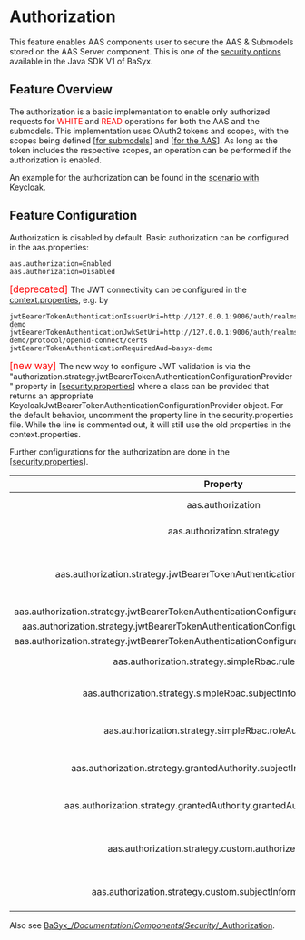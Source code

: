 # Authorization
This feature enables AAS components user to secure the AAS & Submodels stored on the AAS Server component. This is one of the [security options](../../security/index.md) available in the Java SDK V1 of BaSyx.

## Feature Overview
The authorization is a basic implementation to enable only authorized requests for <span style="color:red"> WHITE </span> and <span style="color:red"> READ </span>operations for both the AAS and the submodels. This implementation uses OAuth2 tokens and scopes, with the scopes being defined [[for submodels](https://github.com/eclipse-basyx/basyx-java-sdk/blob/development/src/main/java/org/eclipse/basyx/extensions/submodel/aggregator/authorization/SubmodelAggregatorScopes.java#L10-L11)] and [[for the AAS](https://github.com/eclipse-basyx/basyx-java-sdk/blob/development/src/main/java/org/eclipse/basyx/extensions/aas/aggregator/authorization/AASAggregatorScopes.java#L20-L21)]. As long as the token includes the respective scopes, an operation can be performed if the authorization is enabled.

An example for the authorization can be found in the [scenario with Keycloak](../../../../scenarios/authorization.md).

## Feature Configuration
Authorization is disabled by default. Basic authorization can be configured in the aas.properties:
```
aas.authorization=Enabled
aas.authorization=Disabled
```
<span style="color:red;font-size:larger"> [deprecated] </span> The JWT connectivity can be configured in the [context.properties](../../context-config.md), e.g. by
```
jwtBearerTokenAuthenticationIssuerUri=http://127.0.0.1:9006/auth/realms/basyx-demo
jwtBearerTokenAuthenticationJwkSetUri=http://127.0.0.1:9006/auth/realms/basyx-demo/protocol/openid-connect/certs
jwtBearerTokenAuthenticationRequiredAud=basyx-demo
```
<span style="color:red;font-size:larger"> [new way] </span> The new way to configure JWT validation is via the "authorization.strategy.jwtBearerTokenAuthenticationConfigurationProvider" property in [[security.properties](https://github.com/eclipse-basyx/basyx-java-components/blob/main/basyx.components/basyx.components.docker/basyx.components.AASServer/src/main/resources/security.properties)] where a class can be provided that returns an appropriate KeycloakJwtBearerTokenAuthenticationConfigurationProvider object. For the default behavior, uncomment the property line in the security.properties file. While the line is commented out, it will still use the old properties in the context.properties.

Further configurations for the authorization are done in the [[security.properties](https://github.com/eclipse-basyx/basyx-java-components/blob/main/basyx.components/basyx.components.docker/basyx.components.AASServer/src/main/resources/security.properties)].

|                                           **Property**                                          | **Possible values**            | **Description**                                                                                                                                                                                 | **Default value**                                                                                        |
|:-----------------------------------------------------------------------------------------------:|--------------------------------|-------------------------------------------------------------------------------------------------------------------------------------------------------------------------------------------------|----------------------------------------------------------------------------------------------------------|
| aas.authorization                                                                               | Disabled, Enabled              | main switch for authorization features, when disabled, all the other fields won't be effective                                                                                                  | Disabled                                                                                                 |
| aas.authorization.strategy                                                                      | GrantedAuthority, SimpleRbac   | The basic authorization strategy, see section "Provided Authorization Strategies"                                                                                                               | GrantedAuthority                                                                                         |
| aas.authorization.strategy.jwtBearerTokenAuthenticationConfigurationProvider                    | \<class>                        | The class responsible for providing a jwt bearer token authentication configuration, has to implement the IJwtBearerTokenAuthenticationConfigurationProvider interface                          | org.eclipse.basyx.components.aas.authorization.KeycloakJwtBearerTokenAuthenticationConfigurationProvider |
| aas.authorization.strategy.jwtBearerTokenAuthenticationConfigurationProvider.keycloak.serverUrl | \<url>                          | base url for the keycloak                                                                                                                                                                       | null                                                                                                     |
| aas.authorization.strategy.jwtBearerTokenAuthenticationConfigurationProvider.keycloak.realm     | basyx-demo                     | realm in the keycloak                                                                                                                                                                           | null                                                                                                     |
| aas.authorization.strategy.jwtBearerTokenAuthenticationConfigurationProvider.keycloak.audience  | demo-client                    | optional audience the token is for                                                                                                                                                              | null                                                                                                     |
| aas.authorization.strategy.simpleRbac.rulesFilePath                                             | \<file path> (json, see schema) | relative path to rbac rules for SimpleRbac strategy                                                                                                                                             | /rbac_rules.json                                                                                         |
| aas.authorization.strategy.simpleRbac.subjectInformationProvider                                | \<class>                        | class that provides the Authentication object for SimpleRbac strategy, has to implemented ISubjectInformationProvider                                                                           | org.eclipse.basyx.extensions.shared.authorization.JWTAuthenticationContextProvider                       |
| aas.authorization.strategy.simpleRbac.roleAuthenticator                                         | \<class>                        | class that extracts the roles from the Authentication object for SimpleRbac strategy, has to implement IRoleAuthenticator                                                                       | org.eclipse.basyx.extensions.shared.authorization.KeycloakRoleAuthenticator                              |
| aas.authorization.strategy.grantedAuthority.subjectInformationProvider                          | \<class>                        | class that fetches the Authentication object for GrantedAuthority strategy, hsa to implement ISubjectInformationProvider                                                                        | org.eclipse.basyx.extensions.shared.authorization.AuthenticationContextProvider                          |
| aas.authorization.strategy.grantedAuthority.grantedAuthorityAuthenticator                       | \<class>                        | class that extracts the granted authorities from Authentication object for GrantedAuthority strategy, has to implement IGrantedAuthorityAuthenticator                                           | org.eclipse.basyx.extensions.shared.authorization.AuthenticationGrantedAuthorityAuthenticator            |
| aas.authorization.strategy.custom.authorizersProvider                                           | \<class>                        | class that provides the authorizers for AAS-Server/Registry respectively for custom strategy, must implement IAuthorizersProvider, thus 3rd party authorization logic can be dynamically loaded |                                                                                                          |
| aas.authorization.strategy.custom.subjectInformationProvider                                    | \<class>                        | class that provides the subject information retrieval logic to go with the custom authorizers, must implement ISubjectInformationProvider                                                       |                                                                                                  |	

Also see [BaSyx_/_Documentation_/_Components_/_Security_/_Authorization](../../security/authorization.md).